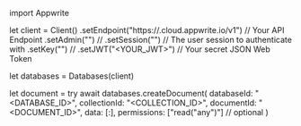 import Appwrite

let client = Client()
    .setEndpoint("https://<REGION>.cloud.appwrite.io/v1") // Your API Endpoint
    .setAdmin("") // 
    .setSession("") // The user session to authenticate with
    .setKey("") // 
    .setJWT("<YOUR_JWT>") // Your secret JSON Web Token

let databases = Databases(client)

let document = try await databases.createDocument(
    databaseId: "<DATABASE_ID>",
    collectionId: "<COLLECTION_ID>",
    documentId: "<DOCUMENT_ID>",
    data: [:],
    permissions: ["read("any")"] // optional
)

